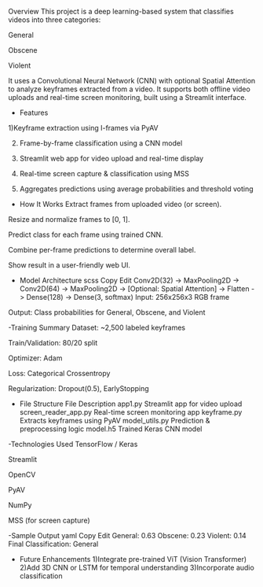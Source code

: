 Overview
This project is a deep learning-based system that classifies videos into three categories:

General

Obscene

Violent

It uses a Convolutional Neural Network (CNN) with optional Spatial Attention to analyze keyframes extracted from a video. It supports both offline video uploads and real-time screen monitoring, built using a Streamlit interface.

- Features
  
1)Keyframe extraction using I-frames via PyAV

2) Frame-by-frame classification using a CNN model

3) Streamlit web app for video upload and real-time display

4) Real-time screen capture & classification using MSS

5) Aggregates predictions using average probabilities and threshold voting

- How It Works
Extract frames from uploaded video (or screen).

Resize and normalize frames to [0, 1].

Predict class for each frame using trained CNN.

Combine per-frame predictions to determine overall label.

Show result in a user-friendly web UI.

- Model Architecture
scss
Copy
Edit
Conv2D(32) -> MaxPooling2D ->
Conv2D(64) -> MaxPooling2D ->
[Optional: Spatial Attention] ->
Flatten -> Dense(128) -> Dense(3, softmax)
Input: 256x256x3 RGB frame

Output: Class probabilities for General, Obscene, and Violent

-Training Summary
Dataset: ~2,500 labeled keyframes

Train/Validation: 80/20 split

Optimizer: Adam

Loss: Categorical Crossentropy

Regularization: Dropout(0.5), EarlyStopping

- File Structure
File	Description
app1.py	Streamlit app for video upload
screen_reader_app.py	Real-time screen monitoring app
keyframe.py	Extracts keyframes using PyAV
model_utils.py	Prediction & preprocessing logic
model.h5	Trained Keras CNN model

-Technologies Used
TensorFlow / Keras

Streamlit

OpenCV

PyAV

NumPy

MSS (for screen capture)

-Sample Output
yaml
Copy
Edit
General: 0.63
Obscene: 0.23
Violent: 0.14
Final Classification: General
- Future Enhancements
1)Integrate pre-trained ViT (Vision Transformer)
2)Add 3D CNN or LSTM for temporal understanding
3)Incorporate audio classification








